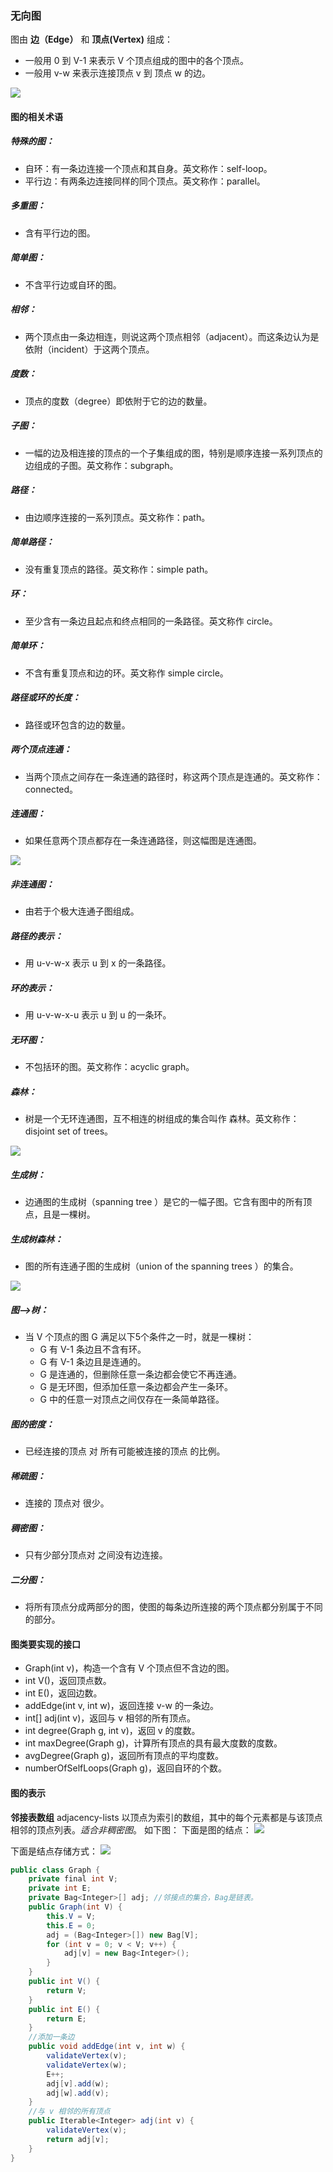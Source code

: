 ### 无向图

图由 **边（Edge）** 和 **顶点(Vertex)** 组成：
- 一般用 0 到 V-1 来表示 V 个顶点组成的图中的各个顶点。
- 一般用 v-w 来表示连接顶点 v 到 顶点 w 的边。

![](https://algs4.cs.princeton.edu/41graph/images/graph.png)

#### 图的相关术语

##### 特殊的图：
- 自环：有一条边连接一个顶点和其自身。英文称作：self-loop。
- 平行边：有两条边连接同样的同个顶点。英文称作：parallel。

##### 多重图：
- 含有平行边的图。 
##### 简单图：
- 不含平行边或自环的图。 
##### 相邻：
- 两个顶点由一条边相连，则说这两个顶点相邻（adjacent）。而这条边认为是依附（incident）于这两个顶点。 
##### 度数：
- 顶点的度数（degree）即依附于它的边的数量。 
##### 子图：
- 一幅的边及相连接的顶点的一个子集组成的图，特别是顺序连接一系列顶点的边组成的子图。英文称作：subgraph。 
##### 路径：
- 由边顺序连接的一系列顶点。英文称作：path。 
##### 简单路径：
- 没有重复顶点的路径。英文称作：simple path。 
##### 环：
- 至少含有一条边且起点和终点相同的一条路径。英文称作 circle。 
##### 简单环：
- 不含有重复顶点和边的环。英文称作 simple circle。 
##### 路径或环的长度：
- 路径或环包含的边的数量。 
##### 两个顶点连通：
- 当两个顶点之间存在一条连通的路径时，称这两个顶点是连通的。英文称作：connected。 
##### 连通图：
- 如果任意两个顶点都存在一条连通路径，则这幅图是连通图。

![](https://algs4.cs.princeton.edu/41graph/images/graph-anatomy.png)

##### 非连通图：
- 由若于个极大连通子图组成。 
##### 路径的表示：
- 用 u-v-w-x 表示 u 到 x 的一条路径。 
##### 环的表示：
- 用 u-v-w-x-u 表示 u 到 u 的一条环。 
##### 无环图：
- 不包括环的图。英文称作：acyclic graph。 
##### 森林：
- 树是一个无环连通图，互不相连的树组成的集合叫作 森林。英文称作：disjoint set of trees。

![](https://algs4.cs.princeton.edu/41graph/images/tree.png)

##### 生成树：
- 边通图的生成树（spanning tree ）是它的一幅子图。它含有图中的所有顶点，且是一棵树。 
##### 生成树森林：
- 图的所有连通子图的生成树（union of the spanning trees ）的集合。

![](https://algs4.cs.princeton.edu/41graph/images/forest.png)


##### 图–>树：
- 当 V 个顶点的图 G 满足以下5个条件之一时，就是一棵树：
  - G 有 V-1 条边且不含有环。
  - G 有 V-1 条边且是连通的。
  - G 是连通的，但删除任意一条边都会使它不再连通。
  - G 是无环图，但添加任意一条边都会产生一条环。
  - G 中的任意一对顶点之间仅存在一条简单路径。
  
##### 图的密度：
- 已经连接的顶点 对 所有可能被连接的顶点 的比例。 
##### 稀疏图：
- 连接的 顶点对 很少。 
##### 稠密图：
- 只有少部分顶点对 之间没有边连接。 
##### 二分图：
- 将所有顶点分成两部分的图，使图的每条边所连接的两个顶点都分别属于不同的部分。

#### 图类要实现的接口
- Graph(int v)，构造一个含有 V 个顶点但不含边的图。
- int V()，返回顶点数。
- int E()，返回边数。
- addEdge(int v, int w)，返回连接 v-w 的一条边。
- int[] adj(int v)，返回与 v 相邻的所有顶点。
- int degree(Graph g, int v)，返回 v 的度数。
- int maxDegree(Graph g)，计算所有顶点的具有最大度数的度数。
- avgDegree(Graph g)，返回所有顶点的平均度数。
- numberOfSelfLoops(Graph g)，返回自环的个数。

#### 图的表示
**邻接表数组** adjacency-lists
以顶点为索引的数组，其中的每个元素都是与该顶点相邻的顶点列表。*适合非稠密图*。 
如下图：
下面是图的结点：
![](https://algs4.cs.princeton.edu/41graph/images/graph.png)

下面是结点存储方式：
![](https://algs4.cs.princeton.edu/41graph/images/adjacency-lists.png)

``` C#
public class Graph {
    private final int V;
    private int E;
    private Bag<Integer>[] adj; //邻接点的集合，Bag是链表。
    public Graph(int V) {
        this.V = V;
        this.E = 0;
        adj = (Bag<Integer>[]) new Bag[V];
        for (int v = 0; v < V; v++) {
            adj[v] = new Bag<Integer>();
        }
    }
    public int V() {
        return V;
    }
    public int E() {
        return E;
    }
    //添加一条边
    public void addEdge(int v, int w) {
        validateVertex(v);
        validateVertex(w);
        E++;
        adj[v].add(w);
        adj[w].add(v);
    }
    //与 v 相邻的所有顶点
    public Iterable<Integer> adj(int v) {
        validateVertex(v);
        return adj[v];
    }
}
```

